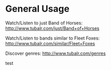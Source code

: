# General Usage
Watch/Listen to just Band of Horses:
http://www.tubalr.com/just/Band+of+Horses

Watch/Listen to bands similar to Fleet Foxes:
http://www.tubalr.com/similar/Fleet+Foxes

Discover genres:
http://www.tubalr.com/genres

test